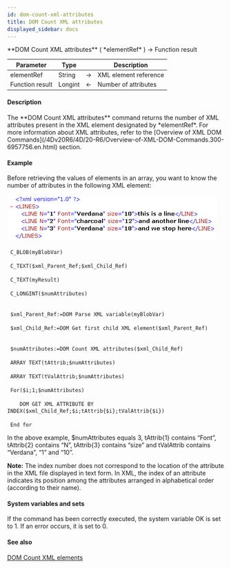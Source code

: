 ```yaml
---
id: dom-count-xml-attributes
title: DOM Count XML attributes
displayed_sidebar: docs
---
```


<!--REF #_command_.DOM Count XML attributes.Syntax-->**DOM Count XML attributes** ( *elementRef* ) -> Function result<!-- END REF-->
<!--REF #_command_.DOM Count XML attributes.Params-->
| Parameter | Type |  | Description |
| --- | --- | --- | --- |
| elementRef | String | -> | XML element reference |
| Function result | Longint | <- | Number of attributes |

<!-- END REF-->

#### Description 

<!--REF #_command_.DOM Count XML attributes.Summary-->The **DOM Count XML attributes** command returns the number of XML attributes present in the XML element designated by *elementRef*.<!-- END REF--> For more information about XML attributes, refer to the [Overview of XML DOM Commands](/4Dv20R6/4D/20-R6/Overview-of-XML-DOM-Commands.300-6957756.en.html) section. 

#### Example 

Before retrieving the values of elements in an array, you want to know the number of attributes in the following XML element:

![](../assets/en/Commands/pict39728.en.png)

```4d
 C_BLOB(myBlobVar)

 C_TEXT($xml_Parent_Ref;$xml_Child_Ref)

 C_TEXT(myResult)

 C_LONGINT($numAttributes)
 

 $xml_Parent_Ref:=DOM Parse XML variable(myBlobVar)

 $xml_Child_Ref:=DOM Get first child XML element($xml_Parent_Ref)
 

 $numAttributes:=DOM Count XML attributes($xml_Child_Ref)

 ARRAY TEXT(tAttrib;$numAttributes)

 ARRAY TEXT(tValAttrib;$numAttributes)

 For($i;1;$numAttributes)

    DOM GET XML ATTRIBUTE BY INDEX($xml_Child_Ref;$i;tAttrib{$i};tValAttrib{$i})

 End for
```

In the above example, $numAttributes equals 3, tAttrib{1} contains “Font”, tAttrib{2} contains “N”, tAttrib{3} contains “size” and tValAttrib contains “Verdana”, “1” and “10”.

**Note:** The index number does not correspond to the location of the attribute in the XML file displayed in text form. In XML, the index of an attribute indicates its position among the attributes arranged in alphabetical order (according to their name).

#### System variables and sets 

If the command has been correctly executed, the system variable OK is set to 1\. If an error occurs, it is set to 0.

#### See also 
[DOM Count XML elements](dom-count-xml-elements.md)  